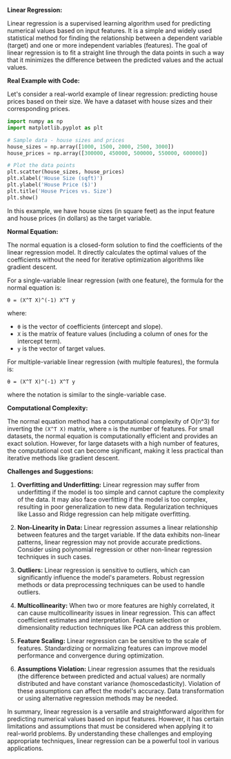**Linear Regression:**

Linear regression is a supervised learning algorithm used for predicting numerical values based on input features. It is a simple and widely used statistical method for finding the relationship between a dependent variable (target) and one or more independent variables (features). The goal of linear regression is to fit a straight line through the data points in such a way that it minimizes the difference between the predicted values and the actual values.

**Real Example with Code:**

Let's consider a real-world example of linear regression: predicting house prices based on their size. We have a dataset with house sizes and their corresponding prices.

```python
import numpy as np
import matplotlib.pyplot as plt

# Sample data - house sizes and prices
house_sizes = np.array([1000, 1500, 2000, 2500, 3000])
house_prices = np.array([300000, 450000, 500000, 550000, 600000])

# Plot the data points
plt.scatter(house_sizes, house_prices)
plt.xlabel('House Size (sqft)')
plt.ylabel('House Price ($)')
plt.title('House Prices vs. Size')
plt.show()
```

In this example, we have house sizes (in square feet) as the input feature and house prices (in dollars) as the target variable.

**Normal Equation:**

The normal equation is a closed-form solution to find the coefficients of the linear regression model. It directly calculates the optimal values of the coefficients without the need for iterative optimization algorithms like gradient descent.

For a single-variable linear regression (with one feature), the formula for the normal equation is:

```
θ = (X^T X)^(-1) X^T y
```

where:
- `θ` is the vector of coefficients (intercept and slope).
- `X` is the matrix of feature values (including a column of ones for the intercept term).
- `y` is the vector of target values.

For multiple-variable linear regression (with multiple features), the formula is:

```
θ = (X^T X)^(-1) X^T y
```

where the notation is similar to the single-variable case.

**Computational Complexity:**

The normal equation method has a computational complexity of O(n^3) for inverting the `(X^T X)` matrix, where `n` is the number of features. For small datasets, the normal equation is computationally efficient and provides an exact solution. However, for large datasets with a high number of features, the computational cost can become significant, making it less practical than iterative methods like gradient descent.

**Challenges and Suggestions:**

1. **Overfitting and Underfitting:** Linear regression may suffer from underfitting if the model is too simple and cannot capture the complexity of the data. It may also face overfitting if the model is too complex, resulting in poor generalization to new data. Regularization techniques like Lasso and Ridge regression can help mitigate overfitting.

2. **Non-Linearity in Data:** Linear regression assumes a linear relationship between features and the target variable. If the data exhibits non-linear patterns, linear regression may not provide accurate predictions. Consider using polynomial regression or other non-linear regression techniques in such cases.

3. **Outliers:** Linear regression is sensitive to outliers, which can significantly influence the model's parameters. Robust regression methods or data preprocessing techniques can be used to handle outliers.

4. **Multicollinearity:** When two or more features are highly correlated, it can cause multicollinearity issues in linear regression. This can affect coefficient estimates and interpretation. Feature selection or dimensionality reduction techniques like PCA can address this problem.

5. **Feature Scaling:** Linear regression can be sensitive to the scale of features. Standardizing or normalizing features can improve model performance and convergence during optimization.

6. **Assumptions Violation:** Linear regression assumes that the residuals (the difference between predicted and actual values) are normally distributed and have constant variance (homoscedasticity). Violation of these assumptions can affect the model's accuracy. Data transformation or using alternative regression methods may be needed.

In summary, linear regression is a versatile and straightforward algorithm for predicting numerical values based on input features. However, it has certain limitations and assumptions that must be considered when applying it to real-world problems. By understanding these challenges and employing appropriate techniques, linear regression can be a powerful tool in various applications.